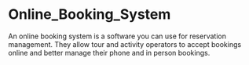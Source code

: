 # Online_Booking_System
An online booking system is a software you can use for reservation management. They allow tour and activity operators to accept bookings online and better manage their phone and in person bookings.
